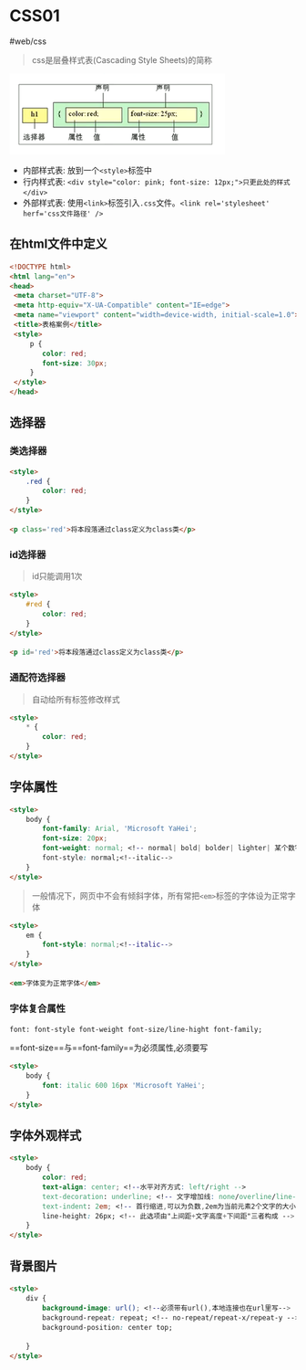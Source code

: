 # CSS01

#web/css

> css是层叠样式表(Cascading Style Sheets)的简称

![css简介](./images/02-css-01-01.png)

- 内部样式表: 放到一个`<style>`标签中
- 行内样式表: `<div style="color: pink; font-size: 12px;">只更此处的样式</div>`
- 外部样式表: 使用`<link>`标签引入`.css`文件。`<link rel='stylesheet' herf='css文件路径' />`

## 在html文件中定义

```html
<!DOCTYPE html>
<html lang="en">
<head>
 <meta charset="UTF-8">
 <meta http-equiv="X-UA-Compatible" content="IE=edge">
 <meta name="viewport" content="width=device-width, initial-scale=1.0">
 <title>表格案例</title>
 <style>
	 p {
	 	color: red;
		font-size: 30px;
	 }
 </style>
</head>
```

## 选择器

### 类选择器

```html
<style>
	.red {
		color: red;
	}
</style>

<p class='red'>将本段落通过class定义为class类</p>
```

### id选择器

> id只能调用1次

```html
<style>
	#red {
		color: red;
	}
</style>

<p id='red'>将本段落通过class定义为class类</p>
```

### 通配符选择器
> 自动给所有标签修改样式

```html
<style>
	* {
		color: red;
	}
</style>
```

## 字体属性

```html
<style>
	body {
		font-family: Arial, 'Microsoft YaHei';
		font-size: 20px;
		font-weight: normal; <!-- normal| bold| bolder| lighter| 某个数字-->
		font-style: normal;<!--italic-->
	}
</style>
```

> 一般情况下，网页中不会有倾斜字体，所有常把`<em>`标签的字体设为正常字体

```html
<style>
	em {
		font-style: normal;<!--italic-->
	}
</style>

<em>字体变为正常字体</em>
```

### 字体复合属性

`font: font-style font-weight font-size/line-hight font-family;`

==font-size==与==font-family==为必须属性,必须要写

```html
<style>
	body {
		font: italic 600 16px 'Microsoft YaHei';
	}
</style>
```

## 字体外观样式

```html
<style>
	body {
		color: red;
		text-align: center; <!--水平对齐方式: left/right -->
		text-decoration: underline; <!-- 文字增加线: none/overline/line-through -->
		text-indent: 2em; <!-- 首行缩进,可以为负数,2em为当前元素2个文字的大小 -->
		line-height: 26px; <!-- 此选项由"上间距+文字高度+下间距"三者构成 -->
	}
</style>
```

##  背景图片

```html
<style>
	div {
		background-image: url(); <!--必须带有url(),本地连接也在url里写-->
		background-repeat: repeat; <!-- no-repeat/repeat-x/repeat-y -->
		background-position: center top;
		
	}
</style>
```